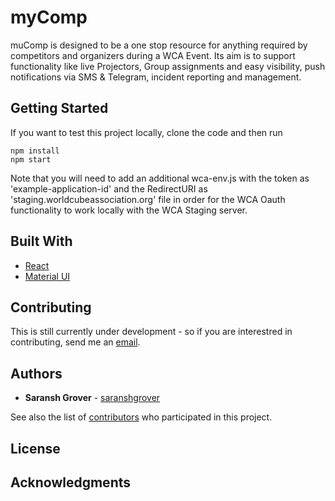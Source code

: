 # myComp

muComp is designed to be a one stop resource for anything required by competitors and organizers during a WCA Event. Its aim is to support functionality like live Projectors, Group assignments and easy visibility, push notifications via SMS & Telegram, incident reporting and management.

## Getting Started

If you want to test this project locally, clone the code and then run 
```
npm install
npm start
```

Note that you will need to add an additional wca-env.js with the token as 'example-application-id' and the RedirectURI as 'staging.worldcubeassociation.org' file in order for the WCA Oauth functionality to work locally with the WCA Staging server.

## Built With

* [React](https://www.reactjs.org) 
* [Material UI](https://www.material-ui.com) 

## Contributing

This is still currently under development - so if you are interestred in contributing, send me an [email](mailto:saransh.grover@stonybrook.edu).

## Authors

* **Saransh Grover** - [saranshgrover](https://saranshgrover.com)

See also the list of [contributors](https://github.com/WCARealTime/graphs/contributors) who participated in this project.

## License


## Acknowledgments

